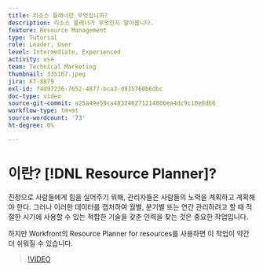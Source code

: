 ```yaml
---
title: 리소스 플래너란 무엇입니까?
description: 리소스 플래너가 무엇인지 알아봅니다.
feature: Resource Management
type: Tutorial
role: Leader, User
level: Intermediate, Experienced
activity: use
team: Technical Marketing
thumbnail: 335167.jpeg
jira: KT-8879
exl-id: f4d97236-7652-4877-bca3-d935760b6dbc
doc-type: video
source-git-commit: a25a49e59ca483246271214886ea4dc9c10e8d66
workflow-type: tm+mt
source-wordcount: '73'
ht-degree: 0%

---
```


# 이란? [!DNL Resource Planner]?

진정으로 사람들에게 힘을 실어주기 위해, 관리자들은 사람들의 노력을 계획하고 계획해야 한다. 그러나 이러한 데이터를 캡처하여 월별, 분기별 또는 연간 관리하려고 할 때 적절한 시기에 사용할 수 있는 적합한 기술을 갖춘 인력을 찾는 것은 중요한 작업입니다.

하지만 Workfront의 Resource Planner for resources를 사용하면 이 작업이 약간 더 쉬워질 수 있습니다.


>[!VIDEO](https://video.tv.adobe.com/v/335167/?quality=12&learn=on)
